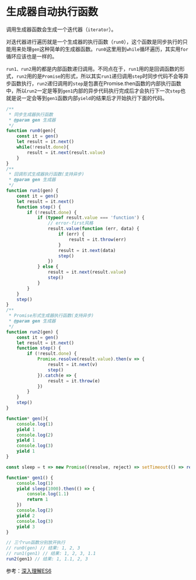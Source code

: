 # 生成器自动执行函数

调用生成器函数会生成一个迭代器（`iterator`）。

对迭代器进行遍历就是一个生成器的执行函数（`run0`），这个函数是同步执行的只能用来处理`gen`这种简单的生成器函数。`run0`这里用到`while`循环遍历，其实用`for`循环应该也是一样的。

`run1、run2`用的都是内部函数递归调用。不同点在于，`run1`用的是回调函数的形式，`run2`用的是`Promise`的形式，所以其实`run1`递归调用`step`时同步代码不会等异步函数执行，`run2`递归调用的`step`是包裹在Promise.then函数的内部执行函数中，所以`run2`一定是等到`gen1`内部的异步代码执行完成后才会执行下一次`step`也就是说一定会等到`gen1`函数内部`yield`的结果后才开始执行下面的代码。

```javascript
/**
 * 同步生成器执行函数
 * @param gen 生成器
 */
function run0(gen){
    const it = gen()
    let result = it.next()
    while(!result.done){
        result = it.next(result.value)
    }
}
/**
 * 回调形式生成器执行函数(支持异步)
 * @param gen 生成器
 */
function run1(gen) {
    const it = gen()
    let result = it.next()
    function step() {
        if (!result.done) {
            if (typeof result.value === 'function') {
                // error-first风格
                result.value(function (err, data) {
                    if (err) {
                        result = it.throw(err)
                    }
                    result = it.next(data)
                    step()
                })
            } else {
                result = it.next(result.value)
                step()
            }
        }
    }
    step()
}
/**
 * Promise形式生成器执行函数(支持异步)
 * @param gen 生成器
 */
function run2(gen) {
    const it = gen()
    let result = it.next()
    function step() {
        if (!result.done) {
            Promise.resolve(result.value).then(v => {
                result = it.next(v)
                step()
            }).catch(e => {
                result = it.throw(e)
            })
        }
    }
    step()
}

function* gen(){
    console.log(1)
    yield 1
    console.log(2)
    yield 1
    console.log(3)
    yield 1
}

const sleep = t => new Promise((resolve, reject) => setTimeout(() => resolve(), t))

function* gen1() {
    console.log(1)
    yield sleep(1000).then(() => {
        console.log(1.1)
        return 1
    })
    console.log(2)
    yield 2
    console.log(3)
    yield 3
}

// 三个run函数分别放开执行
// run0(gen) // 结果: 1, 2, 3
// run1(gen1) // 结果: 1, 2, 3, 1.1
run2(gen1) // 结果: 1, 1.1, 2, 3

```

参考：[深入理解ES6](https://book.douban.com/subject/27072230/)